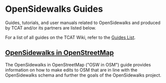 # OpenSidewalks Guides

Guides, tutorials, and user manuals related to OpenSidewalks and produced by TCAT and/or its partners are listed below.

For a list of all guides on the TCAT Wiki, refer to the [Guides List](#guides-list).

## [OpenSidewalks in OpenStreetMap](#osw-in-osm)

The OpenSidewalks in OpenStreetMap ("OSW in OSM") guide provides information on how to make edits to OSM that are in line with the OpenSidewalks schema and further the goals of the OpenSidewalks project.
